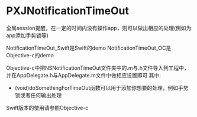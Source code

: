 # PXJNotificationTimeOut
全局session提醒，在一定的时间内没有操作app，则可以做出相应的处理(例如为app添加手势锁等)


NotificationTimeOut_Swift是Swift的demo
NotificationTimeOut_OC是Objective-c的demo


Objective-c中把NSNotificationTimeOut文件夹中的.m与.h文件导入到工程中，并在AppDelegate.h与AppDelegate.m文件中做相应设置即可
其中:

+ (void)doSomethingForTimeOut函数可以用于添加你想要的处理，例如手势锁或者任何输出处理


Swift版本的使用请参照Objective-c